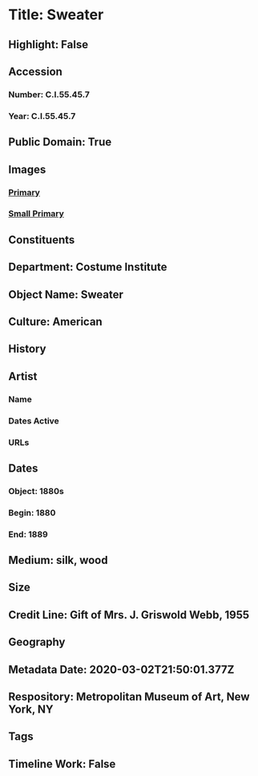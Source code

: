 # Title: Sweater
## Highlight: False
## Accession
### Number: C.I.55.45.7
### Year: C.I.55.45.7
## Public Domain: True
## Images
### [Primary](https://images.metmuseum.org/CRDImages/ci/original/CI55.45.7.jpg)
### [Small Primary](https://images.metmuseum.org/CRDImages/ci/web-large/CI55.45.7.jpg)
## Constituents
## Department: Costume Institute
## Object Name: Sweater
## Culture: American
## History
## Artist
### Name
### Dates Active
### URLs
## Dates
### Object: 1880s
### Begin: 1880
### End: 1889
## Medium: silk, wood
## Size
## Credit Line: Gift of Mrs. J. Griswold Webb, 1955
## Geography
## Metadata Date: 2020-03-02T21:50:01.377Z
## Respository: Metropolitan Museum of Art, New York, NY
## Tags
## Timeline Work: False